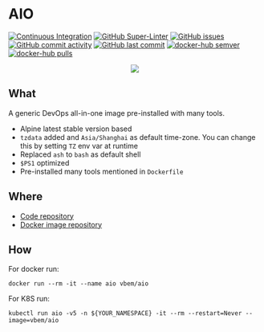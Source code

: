 # AIO
[![Continuous Integration](https://github.com/vbem/aio/actions/workflows/ci.yml/badge.svg)](https://github.com/vbem/aio/actions/workflows/ci.yml)
[![GitHub Super-Linter](https://github.com/vbem/aio/workflows/Lint%20Code%20Base/badge.svg)](https://github.com/vbem/aio/actions/workflows/linter.yml)
[![GitHub issues](https://img.shields.io/github/issues/vbem/aio)](https://github.com/vbem/aio/issues)
[![GitHub commit activity](https://img.shields.io/github/commit-activity/m/vbem/aio)](https://github.com/vbem/aio/graphs/commit-activity)
[![GitHub last commit](https://img.shields.io/github/last-commit/vbem/aio)](https://github.com/vbem/aio/graphs/commit-activity)
[![docker-hub semver](https://img.shields.io/docker/v/vbem/aio?label=docker-hub%20semver)](https://hub.docker.com/r/vbem/aio)
[![docker-hub pulls](https://img.shields.io/docker/pulls/vbem/aio?label=docker-hub%20pulls)](https://hub.docker.com/r/vbem/aio)

<p align="center">
  <a href="https://hub.docker.com/r/vbem/aio"><img src="https://repository-images.githubusercontent.com/372759229/b03c199c-cead-465b-a2b9-a3f28ad4de0a"></a>
</p>

## What
A generic DevOps all-in-one image pre-installed with many tools.
- Alpine latest stable version based
- `tzdata` added and `Asia/Shanghai` as default time-zone. You can change this by setting `TZ` env var at runtime
- Replaced `ash` to `bash` as default shell
- `$PS1` optimized
- Pre-installed many tools mentioned in `Dockerfile`

## Where

- [Code repository](https://github.com/vbem/aio)
- [Docker image repository](https://hub.docker.com/r/vbem/aio)

## How

For docker run:
```shell
docker run --rm -it --name aio vbem/aio
```

For K8S run:
```shell
kubectl run aio -v5 -n ${YOUR_NAMESPACE} -it --rm --restart=Never --image=vbem/aio
```
